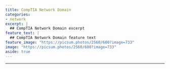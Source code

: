 ```yaml
---
title: CompTIA Network Domain
categories:
- network
excerpt: |
  ## CompTIA Network Domain excerpt
feature_text: |  
  ## CompTIA Network Domain feature text
feature_image: "https://picsum.photos/2560/600?image=733"
image: "https://picsum.photos/2560/600?image=733"
aside: true
---
```



---
